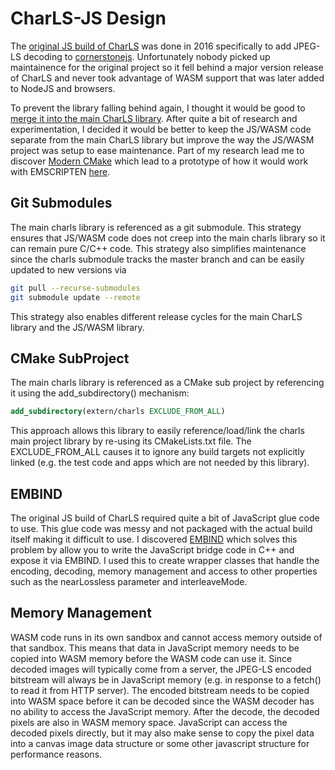 # CharLS-JS Design

The [original JS build of CharLS](https://github.com/cornerstonejs/charls) 
was done in 2016 specifically to add JPEG-LS decoding to
[cornerstonejs](https://github.com/cornerstonejs).  Unfortunately nobody
picked up maintainence for the original project so it fell behind
a major version release of CharLS and never took advantage of
WASM support that was later added to NodeJS and browsers.

To prevent the library falling behind again, I thought it would be good
to [merge it into the main CharLS library](https://github.com/team-charls/charls/issues/13).
After quite a bit of research and experimentation, I decided it would be better
to keep the JS/WASM code separate from the main CharLS library but improve the way
the JS/WASM project was setup to ease maintenance.  Part of my research lead
me to discover [Modern CMake](https://cliutils.gitlab.io/modern-cmake/) which lead
to a prototype of how it would work with EMSCRIPTEN 
[here](https://github.com/chafey/modern-cpp-lib-js).

## Git Submodules

The main charls library is referenced as a git submodule.  This strategy ensures
that JS/WASM code does not creep into the main charls library so it can
remain pure C/C++ code.  This strategy also simplifies maintenance since the
charls submodule tracks the master branch and can be easily updated to
new versions via 

``` bash
git pull --recurse-submodules
git submodule update --remote
```

This strategy also enables different release cycles for the main CharLS
library and the JS/WASM library.

## CMake SubProject

The main charls library is referenced as a CMake sub project by referencing
it using the add_subdirectory() mechanism:

```cmake
add_subdirectory(extern/charls EXCLUDE_FROM_ALL)
```

This approach allows this library to easily reference/load/link the charls main
project library by re-using its CMakeLists.txt file.  The EXCLUDE_FROM_ALL 
causes it to ignore any build targets not explicitly linked (e.g. the test code
and apps which are not needed by this library).

## EMBIND

The original JS build of CharLS required quite a bit of JavaScript glue
code to use.  This glue code was messy and not packaged with the actual build
itself making it difficult to use.  I discovered [EMBIND](https://emscripten.org/docs/porting/connecting_cpp_and_javascript/embind.html)
which solves this problem by allow you to write the JavaScript bridge code
in C++ and expose it via EMBIND.  I used this to create wrapper classes that
handle the encoding, decoding, memory management and access to other properties
such as the nearLossless parameter and interleaveMode.

## Memory Management

WASM code runs in its own sandbox and cannot access memory outside of that
sandbox.  This means that data in JavaScript memory needs to be copied into
WASM memory before the WASM code can use it.  Since decoded images will
typically come from a server, the JPEG-LS encoded bitstream will always be 
in JavaScript memory (e.g. in response to a fetch() to read it from HTTP
server).  The encoded bitstream needs to be copied into WASM space before
it can be decoded since the WASM decoder has no ability to access the
JavaScript memory.  After the decode, the decoded pixels are also in
WASM memory space.  JavaScript can access the decoded pixels directly,
but it may also make sense to copy the pixel data into a canvas image data
structure or some other javascript structure for performance reasons.